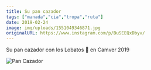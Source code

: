 ```yaml
---
title: Su pan cazador
tags: ["manada","cia","tropa","ruta"]
date: 2019-02-24
image: img/uploads/1551049346871.jpg
originalURL: https://www.instagram.com/p/BuSEEQxDbyv/
---
```


Su pan cazador con los Lobatos 🐺 en Camver 2019

![Pan Cazador](img/uploads/1551049346871.jpg)